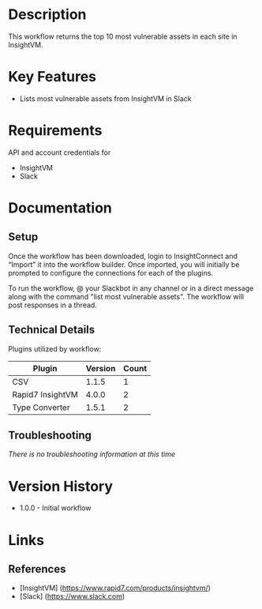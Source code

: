 # Description

This workflow returns the top 10 most vulnerable assets in each site in InsightVM.

# Key Features

* Lists most vulnerable assets from InsightVM in Slack

# Requirements

API and account credentials for

* InsightVM
* Slack

# Documentation

## Setup

Once the workflow has been downloaded, login to InsightConnect and “Import” it into the workflow builder. Once imported, you will initially be prompted to configure the connections for each of the plugins.

To run the workflow, @ your Slackbot in any channel or in a direct message along with the command "list most vulnerable assets". The workflow will post responses in a thread.


## Technical Details

Plugins utilized by workflow:

|Plugin|Version|Count|
|----|----|--------|
|CSV|1.1.5|1|
|Rapid7 InsightVM|4.0.0|2|
|Type Converter|1.5.1|2|

## Troubleshooting

_There is no troubleshooting information at this time_

# Version History

* 1.0.0 - Initial workflow

# Links

## References

* [InsightVM] (https://www.rapid7.com/products/insightvm/)
* [Slack] (https://www.slack.com)
